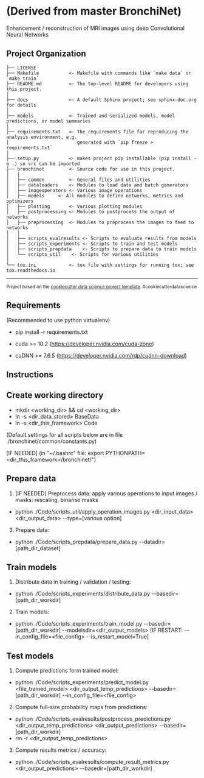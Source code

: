 (Derived from master BronchiNet)
==============================

Enhancement / reconstruction of MRI images using deep Convolutional Neural Networks

Project Organization
------------

    ├── LICENSE
    ├── Makefile           <- Makefile with commands like `make data` or `make train`
    ├── README.md          <- The top-level README for developers using this project.
    │
    ├── docs               <- A default Sphinx project; see sphinx-doc.org for details
    │
    ├── models             <- Trained and serialized models, model predictions, or model summaries
    │
    ├── requirements.txt   <- The requirements file for reproducing the analysis environment, e.g.
    │                         generated with `pip freeze > requirements.txt`
    │
    ├── setup.py           <- makes project pip installable (pip install -e .) so src can be imported
    ├── bronchinet         <- Source code for use in this project.
    │   │
    │   ├── common         <- General files and utilities
    │   ├── dataloaders    <- Modules to load data and batch generators
    │   ├── imageoperators <- Various image operations
    │   ├── models 	   <- All modules to define networks, metrics and optimizers
    │   ├── plotting       <- Various plotting modules
    │   ├── postprocessing <- Modules to postprocess the output of networks
    │   ├── preprocessing  <- Modules to preprocess the images to feed to networks
    │   │
    │   ├── scripts_evalresults	<- Scripts to evaluate results from models
    │   ├── scripts_experiments	<- Scripts to train and test models
    │   ├── scripts_prepdata  	<- Scripts to prepare data to train models
    │   └── scripts_util	<- Scripts for various utilities
    │
    └── tox.ini            <- tox file with settings for running tox; see tox.readthedocs.io


--------

<p><small>Project based on the <a target="_blank" href="https://drivendata.github.io/cookiecutter-data-science/">cookiecutter data science project template</a>. #cookiecutterdatascience</small></p>

Requirements
------------

(Recommended to use python virtualenv)
- pip install -r requirements.txt

- cuda >= 10.2 (https://developer.nvidia.com/cuda-zone)
- cuDNN >= 7.6.5 (https://developer.nvidia.com/rdp/cudnn-download)

Instructions
------------

Create working directory
------------

- mkdir <working_dir> && cd <working_dir>
- ln -s <dir_data_stored> BaseData
- ln -s <dir_this_framework> Code

(Default settings for all scripts below are in file ./bronchinet/common/constants.py)

[IF NEEDED] (in "~/.bashrc" file: export PYTHONPATH=<dir_this_framework>/bronchinet/")

Prepare data
------------

1) [IF NEEDED] Preprocess data: apply various operations to input images / masks: rescaling, binarise masks
- python ./Code/scripts_util/apply_operation_images.py <dir_input_data> <dir_output_data> --type=[various option]

3) Prepare data:
- python ./Code/scripts_prepdata/prepare_data.py --datadir=[path_dir_dataset]

Train models
------------

1) Distribute data in training / validation / testing:
- python ./Code/scripts_experiments/distribute_data.py --basedir=[path_dir_workdir]

2) Train models:
- python ./Code/scripts_experiments/train_model.py --basedir=[path_dir_workdir] --modelsdir=<dir_output_models> [IF RESTART: --in_config_file=<file_config> --is_restart_model=True]

Test models
------------

1) Compute predictions form trained model:
- python ./Code/scripts_experiments/predict_model.py <file_trained_model> <dir_output_temp_predictions> --basedir=[path_dir_workdir] --in_config_file=<file_config>

2) Compute full-size probability maps from predictions:
- python ./Code/scripts_evalresults/postprocess_predictions.py <dir_output_temp_predictions> <dir_output_predictions> --basedir=[path_dir_workdir]
- rm -r <dir_output_temp_predictions>

3) Compute results metrics / accuracy:
- python ./Code/scripts_evalresults/compute_result_metrics.py <dir_output_predictions> --basedir=[path_dir_workdir]
